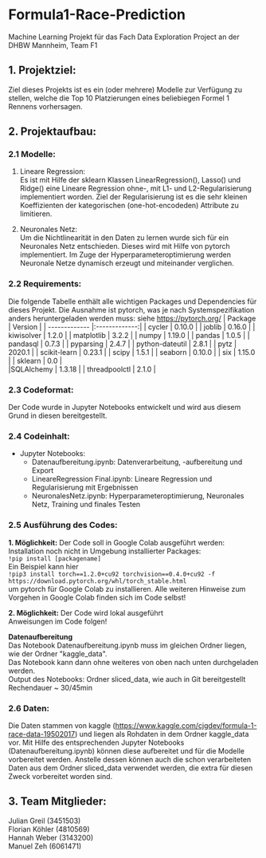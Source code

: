 # Formula1-Race-Prediction
Machine Learning Projekt für das Fach Data Exploration Project an der DHBW Mannheim, Team F1

## 1. Projektziel:
Ziel dieses Projekts ist es ein (oder mehrere) Modelle zur Verfügung zu stellen, welche die Top 10 Platzierungen eines beliebiegen Formel 1 Rennens vorhersagen. 

## 2. Projektaufbau:
### 2.1 Modelle:
1. Lineare Regression: <br>
Es ist mit Hilfe der sklearn Klassen LinearRegression(), Lasso() und Ridge() eine Lineare Regression ohne-, mit L1- und L2-Regularisierung implementiert worden. Ziel der Regularisierung ist es die sehr kleinen Koeffizienten der kategorischen (one-hot-encodeden) Attribute zu limitieren. 

2. Neuronales Netz: <br>
Um die Nichtlinearität in den Daten zu lernen wurde sich für ein Neuronales Netz entschieden. Dieses wird mit Hilfe von pytorch implementiert. Im Zuge der Hyperparameteroptimierung werden Neuronale Netze dynamisch erzeugt und miteinander verglichen.

### 2.2 Requirements:
Die folgende Tabelle enthält alle wichtigen Packages und Dependencies für dieses Projekt. Die Ausnahme ist pytorch, was je nach Systemspezifikation anders heruntergeladen werden muss: siehe https://pytorch.org/
| Package       | Version        |
| ------------- |:-------------:|
| cycler      | 0.10.0 |
| joblib      | 0.16.0   |
| kiwisolver | 1.2.0 |
| matplotlib   | 3.2.2 |
| numpy     | 1.19.0   |
| pandas | 1.0.5     |
| pandasql   | 0.7.3 |
| pyparsing     | 2.4.7    |
| python-dateutil | 2.8.1     | 
| pytz   | 2020.1 | 
| scikit-learn     | 0.23.1     | 
| scipy | 1.5.1      | 
| seaborn      | 0.10.0 |
| six     | 1.15.0    | 
| sklearn | 0.0    |  
|SQLAlchemy | 1.3.18 |
| threadpoolctl | 2.1.0 |

### 2.3 Codeformat:
Der Code wurde in Jupyter Notebooks entwickelt und wird aus diesem Grund in diesen bereitgestellt. 

### 2.4 Codeinhalt:

- Jupyter Notebooks:
  - Datenaufbereitung.ipynb: Datenverarbeitung, -aufbereitung und Export
  - LineareRegression Final.ipynb: Lineare Regression und Regularisierung mit Ergebnissen
  - NeuronalesNetz.ipynb: Hyperparameteroptimierung, Neuronales Netz, Training und finales Testen

### 2.5 Ausführung des Codes:
**1. Möglichkeit:** Der Code soll in Google Colab ausgeführt werden:<br>
   Installation noch nicht in Umgebung installierter Packages:<br>
    ```
        !pip install [packagename]
    ```<br>
    Ein Beispiel kann hier <br>
    ```
    !pip3 install torch==1.2.0+cu92 torchvision==0.4.0+cu92 -f https://download.pytorch.org/whl/torch_stable.html
    ```<br>
    um pytorch für Google Colab zu installieren.
    Alle weiteren Hinweise zum Vorgehen in Google Colab finden sich im Code selbst!

**2. Möglichkeit:** Der Code wird lokal ausgeführt<br>
Anweisungen im Code folgen!

**Datenaufbereitung**<br>
Das Notebook Datenaufbereitung.ipynb muss im gleichen Ordner liegen, wie der Ordner "kaggle_data".<br>
Das Notebook kann dann ohne weiteres von oben nach unten durchgeladen werden.<br>
Output des Notebooks: Ordner sliced_data, wie auch in Git bereitgestellt <br>
Rechendauer ~ 30/45min


### 2.6 Daten:
Die Daten stammen von kaggle (https://www.kaggle.com/cjgdev/formula-1-race-data-19502017) und liegen als Rohdaten in dem Ordner kaggle_data vor. Mit Hilfe des entsprechenden Jupyter Notebooks (Datenaufbereitung.ipynb) können diese aufbereitet und für die Modelle vorbereitet werden. Anstelle dessen können auch die schon verarbeiteten Daten aus dem Ordner sliced_data verwendet werden, die extra für diesen Zweck vorbereitet worden sind. 
## 3. Team Mitglieder:
Julian Greil (3451503) <br>
Florian Köhler (4810569) <br>
Hannah Weber (3143200) <br>
Manuel Zeh (6061471) 
